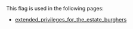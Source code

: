 This flag is used in the following pages:
 - [extended_privileges_for_the_estate_burghers](../events/extended_privileges_for_the_estate_burghers.md)

